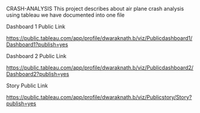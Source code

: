 CRASH-ANALYSIS
This project describes about air plane crash analysis using tableau we have documented into one file

Dashboard 1 Public Link

https://public.tableau.com/app/profile/dwaraknath.b/viz/Publicdashboard1/Dashboard1?publish=yes

Dashboard 2 Public Link

https://public.tableau.com/app/profile/dwaraknath.b/viz/Publicdashboard2/Dashboard2?publish=yes

Story Public Link

https://public.tableau.com/app/profile/dwaraknath.b/viz/Publicstory/Story?publish=yes

